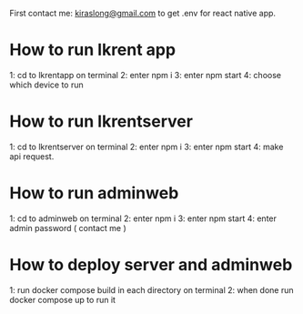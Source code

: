 First contact me: kiraslong@gmail.com to get .env for react native app.

# How to run lkrent app 
  1: cd to lkrentapp on terminal 
  2: enter npm i 
  3: enter npm start 
  4: choose which device to run

# How to run lkrentserver
  1: cd to lkrentserver on terminal
  2: enter npm i 
  3: enter npm start
  4: make api request.
  
# How to run adminweb
  1: cd to adminweb  on terminal
  2: enter npm i 
  3: enter npm start
  4: enter admin password ( contact me )

# How to deploy server and adminweb
  1: run docker compose build in each directory on terminal 
  2: when done run docker compose up to run it 

  
  

